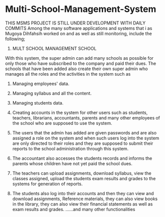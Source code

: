 # Multi-School-Management-System
THIS MSMS PROJECT IS STILL UNDER DEVELOPMENT WITH DAILY COMMITS
Among the many software applications and systems that i as Mugoya Dihfahsih  worked on and  as well as still monitoring, include the following;
1. MULT SCHOOL MANAGEMENT SCHOOL


With this system, the super admin can add many schools as possible for only those who have subscribed to the company and paid their dues. 
The schools that have been added also create their own super admin who manages all the roles and the activities in the system such as 
1. Managing employees' data.
2. Managing syllabus and all the content.
3. Managing students data.
4. Creating accounts in the system for other users such as students, teachers, librarians, accountants, parents and many other employees of the school who are supposed to use the system.

5. The users that the admin has added are given passwords and are also assigned a role on the system and when such users log into the system are only directed to their roles and they are supposed to submit their reports to the school administration through this system.

6. The accountant also accesses the students records and informs the parents whose children have not yet paid the school dues.

7. The teachers can upload assignments, download syllabus, view the classes assigned, upload the students exam results and grades to the systems for generation of reports.

8. The students also log into their accounts and then they can view and download assignments, Reference materials, they can also view books in the library, they can also view their financial statements as well as exam results and grades.
......and many other functionalities
